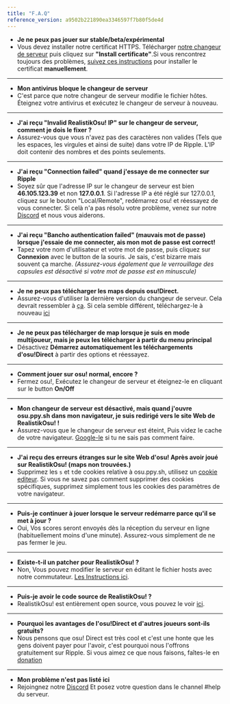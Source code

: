 ```yaml
---
title: "F.A.Q"
reference_version: a9502b221890ea3346597f7b80f5de4d
---
```

- **Je ne peux pas jouer sur stable/beta/expérimental**
- Vous devez installer notre certificat HTTPS. Télécharger [notre changeur de serveur](https://mu.nyodev.xyz/upd.php?id=18) puis cliquez sur **"Install certificate"**.Si vous rencontrez toujours des problèmes, [suivez ces instructions](https://ripple.moe/index.php?p=16&id=12) pour installer le certificat **manuellement**.

-----------------------

- **Mon antivirus bloque le changeur de serveur**
- C'est parce que notre changeur de serveur modifie le fichier hôtes. Éteignez votre antivirus et exécutez le changeur de serveur à nouveau.

-----------------------

- **J'ai reçu "Invalid RealistikOsu! IP" sur le changeur de serveur, comment je dois le fixer ?**  
- Assurez-vous que vous n'avez pas des caractères non valides (Tels que les espaces, les virgules et ainsi de suite) dans votre IP de Ripple. L'IP doit contenir des nombres et des points seulements.

-----------------------

- **J'ai reçu "Connection failed" quand j'essaye de me connecter sur Ripple**  
- Soyez sûr que l'adresse IP sur le changeur de serveur est bien **46.105.123.39** et non **127.0.0.1**. Si l'adresse IP a été réglé sur 127.0.0.1, cliquez sur le bouton "Local/Remote", redémarrez osu! et réessayez de vous connecter. Si celà n'a pas résolu votre problème, venez sur notre [Discord](https://discord.gg/0rJcZruIsA6rXuIx) et nous vous aiderons.

-----------------------

- **J'ai reçu "Bancho authentication failed" (mauvais mot de passe) lorsque j'essaie de me connecter, ais mon mot de passe est correct!**  
- Tapez votre nom d'utilisateur et votre mot de passe, puis cliquez sur **Connexion** avec le button de la souris. Je sais, c'est bizarre mais souvent ça marche. *(Assurez-vous également que le verrouillage des capsules est désactivé si votre mot de passe est en minuscule)*

-----------------------

- **Je ne peux pas télécharger les maps depuis osu!Direct.**
- Assurez-vous d'utiliser la dernière version du changeur de serveur. Cela devrait ressembler à [ça](https://b.catgirlsare.sexy/xqJw.png). Si cela semble différent, téléchargez-le à nouveau [ici](https://mu.nyodev.xyz/upd.php?id=18)

-----------------------

- **Je ne peux pas télécharger de map lorsque je suis en mode multijoueur, mais je peux les télécharger à partir du menu principal**
- Désactivez **Démarrez automatiquement les téléchargements d'osu!Direct** à partir des options et réessayez.
-----------------------

- **Comment jouer sur osu! normal, encore ?**
- Fermez osu!, Exécutez le changeur de serveur et éteignez-le en cliquant sur le button **On/Off** 

-----------------------

- **Mon changeur de serveur est désactivé, mais quand j'ouvre osu.ppy.sh dans mon navigateur, je suis redirigé vers le site Web de RealistikOsu! !**
- Assurez-vous que le changeur de serveur est éteint, Puis videz le cache de votre navigateur. [Google-le](http://lmgtfy.com/?q=How+to+empty+browser+cache) si tu ne sais pas comment faire.

-----------------------

- **J'ai reçu des erreurs étranges sur le site Web d'osu! Après avoir joué sur RealistikOsu! (maps non trouvées.)**
- Supprimez les `s` et `t`de cookies relative à osu.ppy.sh, utilisez un [cookie editeur](https://chrome.google.com/webstore/detail/editthiscookie/fngmhnnpilhplaeedifhccceomclgfbg). Si vous ne savez pas comment supprimer des cookies spécifiques, supprimez simplement tous les cookies des paramètres de votre navigateur.

-----------------------

- **Puis-je continuer à jouer lorsque le serveur redémarre parce qu'il se met à jour ?**
- Oui, Vos scores seront envoyés dès la réception du serveur en ligne (habituellement moins d'une minute). Assurez-vous simplement de ne pas fermer le jeu.
-----------------------

- **Existe-t-il un patcher pour RealistikOsu! ?**
- Non, Vous pouvez modifier le serveur en éditant le fichier hosts avec notre commutateur. [Les Instructions ici](https://ripple.moe/doc/1).

-----------------------

- **Puis-je avoir le code source de RealistikOsu! ?**
-  RealistikOsu! est entièrement open source, vous pouvez le voir [ici](https://git.zxq.co/ripple/ripple).

-----------------------

- **Pourquoi les avantages de l'osu!Direct et d'autres joueurs sont-ils gratuits?**
- Nous pensons que osu! Direct est très cool et c'est une honte que les gens doivent payer pour l'avoir, c'est pourquoi nous l'offrons gratuitement sur Ripple. Si vous aimez ce que nous faisons, faîtes-le en [donation](/donate)

-----------------------

- **Mon problème n'est pas listé ici**
- Rejoingnez notre [Discord](https://discord.gg/0rJcZruIsA6rXuIx) Et posez votre question dans le channel #help du serveur.
